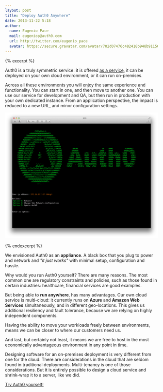 ```yaml
---
layout: post
title: "Deploy Auth0 Anywhere"
date: 2013-11-22 5:18
author: 
  name: Eugenio Pace
  mail: eugeniop@auth0.com
  url: http://twitter.com/eugenio_pace
  avatar: https://secure.gravatar.com/avatar/702d07476c482418b948b911504137a5?s=60
---
```


{% excerpt %}

Auth0 is a truly symmetric service: it is offered [as a service](https://app.auth0.com), it can be deployed on your own cloud environment, or it can run on-premises. 

Across all these environments you will enjoy the same experience and functionality. You can start in one, and then move to another one. You can use our service for development and QA, but then run in production with your own dedicated instance. From an application perspective, the impact is reduced to a new URL, and minor configuration settings.

![](/img/ascii-art.png)

{% endexcerpt %}

We envisioned Auth0 as an __appliance__. A black box that you plug to power and network and _"it just works"_ with minimal setup, configuration and hassle.

Why would you run Auth0 yourself? There are many reasons. The most common one are regulatory constraints and policies, such as those found in certain industries: healthcare, financial services are good examples.

But being able to __run anywhere__, has many advantages. Our own cloud service is multi-cloud: it currently runs on __Azure__ and __Amazon Web Services__ simultaneously, and in different geo-locations. This gives us additional resiliency and fault tolerance, because we are relying on highly independent components.

Having the ability to move your workloads freely between environments, means we can be closer to where our customers need us.

And last, but certainly not least, it means we are free to host in the most economically advantageous environment in any point in time.

Designing software for an on-premises deployment is very different from one for the cloud. There are considerations in the cloud that are seldom found in traditional deployments. Multi-tenancy is one of those considerations. But it is entirely possible to design a cloud service and shrink-wrap it to a server, like we did.

 

[Try Auth0 yourself!](http://www.auth0.com)
